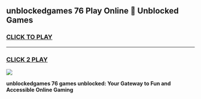 
## unblockedgames 76 Play Online 👋 Unblocked Games
<h3>
<a href="https://premium.freeplayer.one?title=unblockedgames_76&ref=19F">CLICK TO PLAY</a></h3>
<hr>

<h3>
<a href="https://premium.freeplayer.one?title=unblockedgames_76&ref=19F">CLICK 2 PLAY</a>
  
</h3>

<a href="https://premium.freeplayer.one?title=unblockedgames_76&ref=19F"><img src="https://clearcache.store/games.png"></a>


**unblockedgames 76 games unblocked: Your Gateway to Fun and Accessible Online Gaming**
